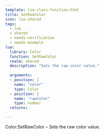 ```yaml
---
template: lua-class-function.html
title: SetRawColor
icon: lua-shared
tags:
  - lua
  - shared
  - needs-verification
  - needs-example
lua:
  library: Color
  function: SetRawColor
  realm: shared
  description: "Sets the raw color value."
  
  arguments:
  - position: 1
    name: "color"
    type: Color
  - position: 2
    name: "rawColor"
    type: number
  returns:
    
---
```


<div class="lua__search__keywords">
Color:SetRawColor &#x2013; Sets the raw color value.
</div>
